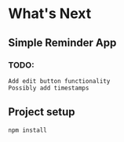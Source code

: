 # What's Next

## Simple Reminder App

### TODO:
```
Add edit button functionality 
Possibly add timestamps
```

## Project setup
```
npm install
```
